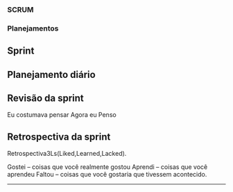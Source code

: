 ### SCRUM ###

### Planejamentos ###

   ## Sprint



   ## Planejamento diário



   ## Revisão da sprint

Eu costumava pensar
Agora eu Penso 
 
   ## Retrospectiva da sprint
   
Retrospectiva3Ls(Liked,Learned,Lacked).

Gostei – coisas que você realmente gostou
Aprendi – coisas que você aprendeu
Faltou – coisas que você gostaria que tivessem acontecido.

________________________________________________________________________________________________

